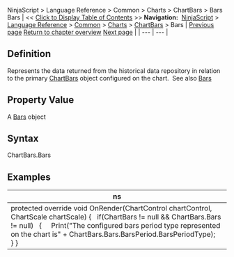 ﻿
NinjaScript > Language Reference > Common > Charts > ChartBars > Bars
Bars
| << [Click to Display Table of Contents](chartbars_bars.md) >> **Navigation:**     [NinjaScript](ninjascript-1.md) > [Language Reference](language_reference_wip-1.md) > [Common](common-1.md) > [Charts](chart-1.md) > [ChartBars](chartbars-1.md) > Bars | [Previous page](chartbars-1.md) [Return to chapter overview](chartbars-1.md) [Next page](chartbars_count-1.md) |
| --- | --- |
## Definition
Represents the data returned from the historical data repository in relation to the primary [ChartBars](chartbars-1.md) object configured on the chart.  See also [Bars](bars-1.md)
## 
## Property Value
A [Bars](bars-1.md) object
 
## Syntax
ChartBars.Bars
## 
## Examples
| ns |
| --- |
| protected override void OnRender(ChartControl chartControl, ChartScale chartScale) {    if(ChartBars != null && ChartBars.Bars != null)    {      Print("The configured bars period type represented on the chart is" + ChartBars.Bars.BarsPeriod.BarsPeriodType);    } } |
